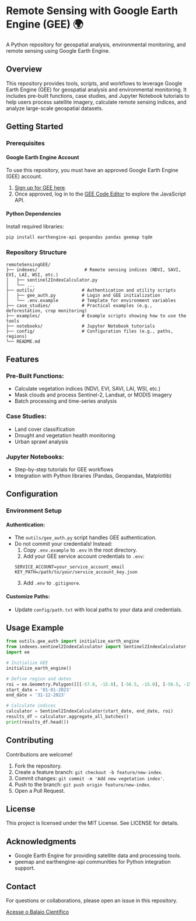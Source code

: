 # Remote Sensing with Google Earth Engine (GEE) 🌍

A Python repository for geospatial analysis, environmental monitoring, and remote sensing using Google Earth Engine.

## Overview

This repository provides tools, scripts, and workflows to leverage Google Earth Engine (GEE) for geospatial analysis and environmental monitoring. It includes pre-built functions, case studies, and Jupyter Notebook tutorials to help users process satellite imagery, calculate remote sensing indices, and analyze large-scale geospatial datasets.

## Getting Started

### Prerequisites

#### Google Earth Engine Account
To use this repository, you must have an approved Google Earth Engine (GEE) account.

1. [Sign up for GEE here](https://signup.earthengine.google.com/).
2. Once approved, log in to the [GEE Code Editor](https://code.earthengine.google.com/) to explore the JavaScript API.

#### Python Dependencies
Install required libraries:

```bash
pip install earthengine-api geopandas pandas geemap tqdm
```

### Repository Structure

```
remoteSensingGEE/
├── indexes/                  # Remote sensing indices (NDVI, SAVI, EVI, LAI, WSI, etc.)
│   ├── sentinel2IndexCalculator.py
│   └── ...
├── outils/                  # Authentication and utility scripts
│   ├── gee_auth.py          # Login and GEE initialization
│   └── .env.example         # Template for environment variables
├── case_studies/            # Practical examples (e.g., deforestation, crop monitoring)
├── examples/                # Example scripts showing how to use the tools
├── notebooks/               # Jupyter Notebook tutorials
├── config/                  # Configuration files (e.g., paths, regions)
└── README.md
```

## Features

### Pre-Built Functions:
* Calculate vegetation indices (NDVI, EVI, SAVI, LAI, WSI, etc.)
* Mask clouds and process Sentinel-2, Landsat, or MODIS imagery
* Batch processing and time-series analysis

### Case Studies:
* Land cover classification
* Drought and vegetation health monitoring
* Urban sprawl analysis

### Jupyter Notebooks:
* Step-by-step tutorials for GEE workflows
* Integration with Python libraries (Pandas, Geopandas, Matplotlib)

## Configuration

### Environment Setup

#### Authentication:
* The `outils/gee_auth.py` script handles GEE authentication.
* Do not commit your credentials! Instead:
  1. Copy `.env.example` to `.env` in the root directory.
  2. Add your GEE service account credentials to `.env`:
  ```
  SERVICE_ACCOUNT=your_service_account_email
  KEY_PATH=/path/to/your/service_account_key.json
  ```
  3. Add `.env` to `.gitignore`.

#### Customize Paths:
* Update `config/path.txt` with local paths to your data and credentials.

## Usage Example

```python
from outils.gee_auth import initialize_earth_engine
from indexes.sentinel2IndexCalculator import Sentinel2IndexCalculator
import ee

# Initialize GEE
initialize_earth_engine()

# Define region and dates
roi = ee.Geometry.Polygon([[[-57.0, -15.0], [-56.5, -15.0], [-56.5, -15.5], [-57.0, -15.5]]])
start_date = '01-01-2023'
end_date = '31-12-2023'

# Calculate indices
calculator = Sentinel2IndexCalculator(start_date, end_date, roi)
results_df = calculator.aggregate_all_batches()
print(results_df.head())
```

## Contributing

Contributions are welcome!

1. Fork the repository.
2. Create a feature branch: `git checkout -b feature/new-index`.
3. Commit changes: `git commit -m 'Add new vegetation index'`.
4. Push to the branch: `git push origin feature/new-index`.
5. Open a Pull Request.

## License

This project is licensed under the MIT License. See LICENSE for details.

## Acknowledgments

* Google Earth Engine for providing satellite data and processing tools.
* geemap and earthengine-api communities for Python integration support.

## Contact

For questions or collaborations, please open an issue in this repository.

[Acesse o Balaio Científico](https://www.balaiocientifico.com)